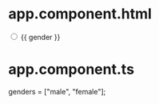 # app.component.html

<div class="radio" *ngFor="let gender of genders">
          <label>
            <input type="radio" name="gender" ngModel [value]="gender" />
            {{ gender }}
          </label>
</div>

# app.component.ts

genders = ["male", "female"];
